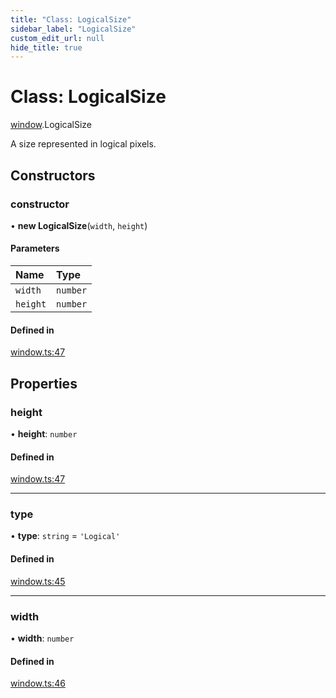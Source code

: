 ```yaml
---
title: "Class: LogicalSize"
sidebar_label: "LogicalSize"
custom_edit_url: null
hide_title: true
---
```


# Class: LogicalSize

[window](../modules/window.md).LogicalSize

A size represented in logical pixels.

## Constructors

### constructor

• **new LogicalSize**(`width`, `height`)

#### Parameters

| Name | Type |
| :------ | :------ |
| `width` | `number` |
| `height` | `number` |

#### Defined in

[window.ts:47](https://github.com/tauri-apps/tauri/blob/710a4f9/tooling/api/src/window.ts#L47)

## Properties

### height

• **height**: `number`

#### Defined in

[window.ts:47](https://github.com/tauri-apps/tauri/blob/710a4f9/tooling/api/src/window.ts#L47)

___

### type

• **type**: `string` = `'Logical'`

#### Defined in

[window.ts:45](https://github.com/tauri-apps/tauri/blob/710a4f9/tooling/api/src/window.ts#L45)

___

### width

• **width**: `number`

#### Defined in

[window.ts:46](https://github.com/tauri-apps/tauri/blob/710a4f9/tooling/api/src/window.ts#L46)
